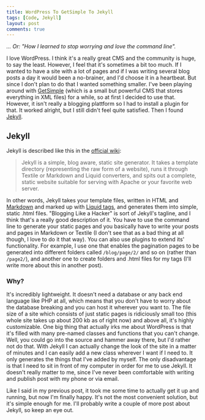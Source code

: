 ```yaml
---
title: WordPress To GetSimple To Jekyll
tags: [Code, Jekyll]
layout: post
comments: true
---
```


*... Or: "How I learned to stop worrying and love the command line".*

I love WordPress. I think it's a really great CMS and the community is huge, to say the least. However, I feel that it's sometimes a bit too much. If I wanted to have a site with a lot of pages and if I was writing several blog posts a day it would been a no-brainer, and I'd choose it in a heartbeat. But since I don't plan to do that I wanted something smaller. I've been playing around with [GetSimple](http://www.get-simple.info/ "GetSimple CMS") (which is a small but powerful CMS that stores everything in XML files) for a while, so at first I decided to use that. However, it isn't really a blogging plattform so I had to install a  plugin for that. It worked alright, but I still didn't feel quite satisfied. Then I found [Jekyll](http://www.jekyllrb.com/ "Jekyll").

## Jekyll

Jekyll is described like this in the [official wiki](https://github.com/mojombo/jekyll/wiki "Jekyll Wiki on GitHub"):

> Jekyll is a simple, blog aware, static site generator. It takes a template directory (representing the raw form of a website), runs it through Textile or Markdown and Liquid converters, and spits out a complete, static website suitable for serving with Apache or your favorite web server.

In other words, Jekyll takes your template files, written in HTML and [Markdown](http://daringfireball.net/projects/markdown/ "Markdown") and marked up with [Liquid tags](http://liquidmarkup.org/ "Liquid tags"), and generates them into simple, static .html files. "Blogging Like a Hacker" is sort of Jekyll's tagline, and I think that's a really good description of it. You have to use the command line to generate your static pages and you basically have to write your posts and pages in Markdown or Textile (I don't see that as a bad thing at all though, I love to do it that way). You can also use plugins to extend its' functionality. For example, I use one that enables the pagination pages to be generated into different folders called `/blog/page/2/` and so on (rather than `/page2/`), and another one to create folders and .html files for my tags (I'll write more about this in another post).

### Why?

It's incredibly lightweight. It doesn't need a database or any back end language like PHP at all, which means that you don't have to worry about the database breaking and you can host it wherever you want to. The file size of a site which consists of just static pages is ridiciously small too (this whole site takes up about 200 kb as of right now) and above all, it's highly customizable. One big thing that actually irks me about WordPress is that it's filled with many pre-named classes and functions that you can't change. Well, you could go into the source and hammer away there, but I'd rather not do that. With Jekyll I can actually change the look of the site in a matter of minutes and I can easily add a new class wherever I want if I need to. It only generates the things that I've added by myself. The only disadvantage is that I need to sit in front of my computer in order for me to use Jekyll. It doesn't really matter to me, since I've never been comfortable with writing and publish post with my phone or via email.

Like I said in my previous post, it took me some time to actually get it up and running, but now I'm finally happy. It's not the most convenient solution, but it's simple enough for me. I'll probably write a couple of more post about Jekyll, so keep an eye out.